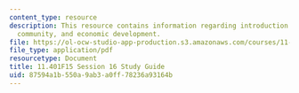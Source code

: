 ```yaml
---
content_type: resource
description: This resource contains information regarding introduction to housing,
  community, and economic development.
file: https://ol-ocw-studio-app-production.s3.amazonaws.com/courses/11-401-introduction-to-housing-community-and-economic-development-fall-2015/87594a1b550a9ab3a0ff78236a93164b_MIT11_401F15_Session16.pdf
file_type: application/pdf
resourcetype: Document
title: 11.401F15 Session 16 Study Guide
uid: 87594a1b-550a-9ab3-a0ff-78236a93164b
---
```

